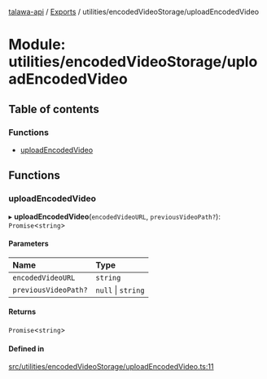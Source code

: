 [talawa-api](../README.md) / [Exports](../modules.md) / utilities/encodedVideoStorage/uploadEncodedVideo

# Module: utilities/encodedVideoStorage/uploadEncodedVideo

## Table of contents

### Functions

- [uploadEncodedVideo](utilities_encodedVideoStorage_uploadEncodedVideo.md#uploadencodedvideo)

## Functions

### uploadEncodedVideo

▸ **uploadEncodedVideo**(`encodedVideoURL`, `previousVideoPath?`): `Promise`\<`string`\>

#### Parameters

| Name | Type |
| :------ | :------ |
| `encodedVideoURL` | `string` |
| `previousVideoPath?` | ``null`` \| `string` |

#### Returns

`Promise`\<`string`\>

#### Defined in

[src/utilities/encodedVideoStorage/uploadEncodedVideo.ts:11](https://github.com/adi790uu/talawa-api/blob/b1ec05b/src/utilities/encodedVideoStorage/uploadEncodedVideo.ts#L11)
